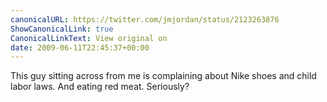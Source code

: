 ```yaml
---
canonicalURL: https://twitter.com/jmjordan/status/2123263876
ShowCanonicalLink: true
CanonicalLinkText: View original on
date: 2009-06-11T22:45:37+00:00
---
```

This guy sitting across from me is complaining about Nike shoes and child labor laws. And eating red meat. Seriously?